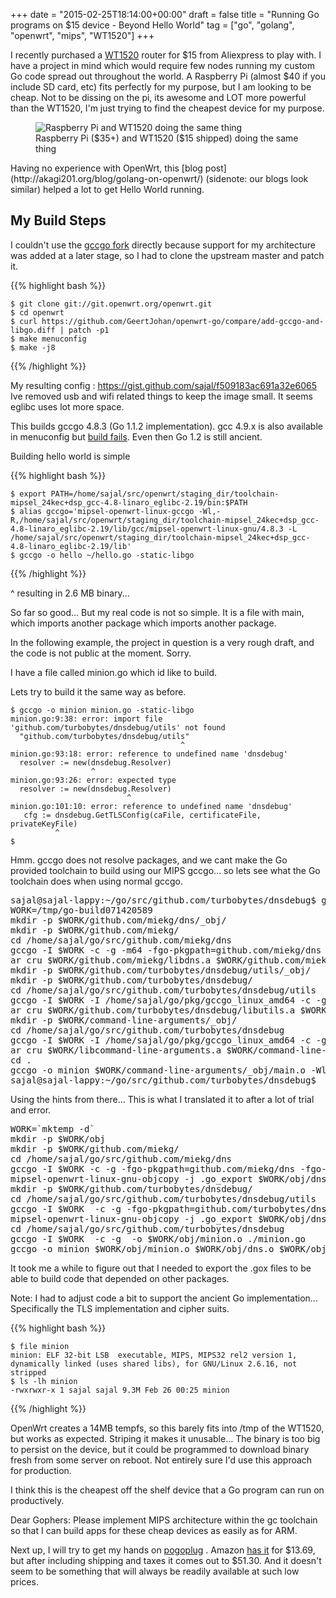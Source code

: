 +++
date = "2015-02-25T18:14:00+00:00"
draft = false
title = "Running Go programs on $15 device - Beyond Hello World"
tag = ["go", "golang", "openwrt", "mips", "WT1520"]
+++

I recently purchased a [WT1520](http://wiki.openwrt.org/toh/nexx/wt1520) router for $15 from Aliexpress to play with. I have a project in mind which would require few nodes running my custom Go code spread out throughout the world. A Raspberry Pi (almost $40 if you include SD card, etc) fits perfectly for my purpose, but I am looking to be cheap. Not to be dissing on the pi, its awesome and LOT more powerful than the WT1520, I'm just trying to find the cheapest device for my purpose.
<figure>
	<img src="/images/wt1520-raspi.jpg" alt="Raspberry Pi and WT1520 doing the same thing" title="Raspberry Pi and WT1520 doing the same thing" \>
	<figcaption>Raspberry Pi ($35+) and WT1520 ($15 shipped) doing the same thing</figcaption>
</figure>
Having no experience with OpenWrt, this [blog post](http://akagi201.org/blog/golang-on-openwrt/) (sidenote: our blogs look similar) helped a lot to get Hello World running.

My Build Steps
--------------

I couldn't use the [gccgo fork](https://github.com/GeertJohan/openwrt-go) directly because support for my architecture was added at a later stage, so I had to clone the upstream master and patch it.

{{% highlight bash %}}
```
$ git clone git://git.openwrt.org/openwrt.git
$ cd openwrt
$ curl https://github.com/GeertJohan/openwrt-go/compare/add-gccgo-and-libgo.diff | patch -p1
$ make menuconfig
$ make -j8
```
{{% /highlight %}}

My resulting config : https://gist.github.com/sajal/f509183ac691a32e6065
Ive removed usb and wifi related things to keep the image small. It seems eglibc uses lot more space.

This builds gccgo 4.8.3 (Go 1.1.2 implementation). gcc 4.9.x is also available in menuconfig but [build fails](https://dev.openwrt.org/ticket/18611). Even then Go 1.2 is still ancient.

Building hello world is simple

{{% highlight bash %}}
```
$ export PATH=/home/sajal/src/openwrt/staging_dir/toolchain-mipsel_24kec+dsp_gcc-4.8-linaro_eglibc-2.19/bin:$PATH
$ alias gccgo='mipsel-openwrt-linux-gccgo -Wl,-R,/home/sajal/src/openwrt/staging_dir/toolchain-mipsel_24kec+dsp_gcc-4.8-linaro_eglibc-2.19/lib/gcc/mipsel-openwrt-linux-gnu/4.8.3 -L /home/sajal/src/openwrt/staging_dir/toolchain-mipsel_24kec+dsp_gcc-4.8-linaro_eglibc-2.19/lib'
$ gccgo -o hello ~/hello.go -static-libgo
```
{{% /highlight %}}

^ resulting in 2.6 MB binary...

So far so good... But my real code is not so simple. It is a file with main, which imports another package which imports another package.

In the following example, the project in question is a very rough draft, and the code is not public at the moment. Sorry.

I have a file called minion.go which id like to build.

Lets try to build it the same way as before.

```
$ gccgo -o minion minion.go -static-libgo
minion.go:9:38: error: import file 'github.com/turbobytes/dnsdebug/utils' not found
  "github.com/turbobytes/dnsdebug/utils"
                                      ^
minion.go:93:18: error: reference to undefined name 'dnsdebug'
  resolver := new(dnsdebug.Resolver)
                  ^
minion.go:93:26: error: expected type
  resolver := new(dnsdebug.Resolver)
                          ^
minion.go:101:10: error: reference to undefined name 'dnsdebug'
   cfg := dnsdebug.GetTLSConfig(caFile, certificateFile, privateKeyFile)
          ^
$ 
```

Hmm. gccgo does not resolve packages, and we cant make the Go provided toolchain to build using our MIPS gccgo... so lets see what the Go toolchain does when using normal gccgo.

<pre style="overflow-x:scroll;overflow-wrap: normal;white-space: pre;">
sajal@sajal-lappy:~/go/src/github.com/turbobytes/dnsdebug$ go build -x -compiler=gccgo minion.go 
WORK=/tmp/go-build071420589
mkdir -p $WORK/github.com/miekg/dns/_obj/
mkdir -p $WORK/github.com/miekg/
cd /home/sajal/go/src/github.com/miekg/dns
gccgo -I $WORK -c -g -m64 -fgo-pkgpath=github.com/miekg/dns -fgo-relative-import-path=_/home/sajal/go/src/github.com/miekg/dns -o $WORK/github.com/miekg/dns/_obj/dns.o ./client.go ./clientconfig.go ./defaults.go ./dns.go ./dnssec.go ./edns.go ./format.go ./keygen.go ./kscan.go ./labels.go ./msg.go ./nsecx.go ./privaterr.go ./rawmsg.go ./scanner.go ./server.go ./sig0.go ./singleinflight.go ./tlsa.go ./tsig.go ./types.go ./udp.go ./udp_linux.go ./update.go ./xfr.go ./zgenerate.go ./zscan.go ./zscan_rr.go
ar cru $WORK/github.com/miekg/libdns.a $WORK/github.com/miekg/dns/_obj/dns.o
mkdir -p $WORK/github.com/turbobytes/dnsdebug/utils/_obj/
mkdir -p $WORK/github.com/turbobytes/dnsdebug/
cd /home/sajal/go/src/github.com/turbobytes/dnsdebug/utils
gccgo -I $WORK -I /home/sajal/go/pkg/gccgo_linux_amd64 -c -g -m64 -fgo-pkgpath=github.com/turbobytes/dnsdebug/utils -fgo-relative-import-path=_/home/sajal/go/src/github.com/turbobytes/dnsdebug/utils -o $WORK/github.com/turbobytes/dnsdebug/utils/_obj/dnsdebug.o ./rpc.go ./tls.go
ar cru $WORK/github.com/turbobytes/dnsdebug/libutils.a $WORK/github.com/turbobytes/dnsdebug/utils/_obj/dnsdebug.o
mkdir -p $WORK/command-line-arguments/_obj/
cd /home/sajal/go/src/github.com/turbobytes/dnsdebug
gccgo -I $WORK -I /home/sajal/go/pkg/gccgo_linux_amd64 -c -g -m64 -fgo-relative-import-path=_/home/sajal/go/src/github.com/turbobytes/dnsdebug -o $WORK/command-line-arguments/_obj/main.o ./minion.go
ar cru $WORK/libcommand-line-arguments.a $WORK/command-line-arguments/_obj/main.o
cd .
gccgo -o minion $WORK/command-line-arguments/_obj/main.o -Wl,-( -m64 $WORK/github.com/turbobytes/dnsdebug/libutils.a $WORK/github.com/miekg/libdns.a -lpthread -Wl,-E -Wl,-)
sajal@sajal-lappy:~/go/src/github.com/turbobytes/dnsdebug$
</pre>

Using the hints from there... This is what I translated it to after a lot of trial and error.

<pre style="overflow-x:scroll;overflow-wrap: normal;white-space: pre;">
WORK=`mktemp -d`
mkdir -p $WORK/obj
mkdir -p $WORK/github.com/miekg/
cd /home/sajal/go/src/github.com/miekg/dns
gccgo -I $WORK -c -g -fgo-pkgpath=github.com/miekg/dns -fgo-relative-import-path=_/home/sajal/go/src/github.com/miekg/dns -o $WORK/obj/dns.o ./client.go ./clientconfig.go ./defaults.go ./dns.go ./dnssec.go ./edns.go ./format.go ./keygen.go ./kscan.go ./labels.go ./msg.go ./nsecx.go ./privaterr.go ./rawmsg.go ./scanner.go ./server.go ./singleinflight.go ./tlsa.go ./tsig.go ./types.go ./udp.go ./udp_linux.go ./update.go ./xfr.go ./zgenerate.go ./zscan.go ./zscan_rr.go
mipsel-openwrt-linux-gnu-objcopy -j .go_export $WORK/obj/dns.o $WORK/github.com/miekg/dns.gox
mkdir -p $WORK/github.com/turbobytes/dnsdebug/
cd /home/sajal/go/src/github.com/turbobytes/dnsdebug/utils
gccgo -I $WORK  -c -g -fgo-pkgpath=github.com/turbobytes/dnsdebug/utils -fgo-relative-import-path=_/home/sajal/go/src/github.com/turbobytes/dnsdebug/utils -o $WORK/obj/dnsdebug.o ./rpc.go ./tls.go
mipsel-openwrt-linux-gnu-objcopy -j .go_export $WORK/obj/dnsdebug.o $WORK/github.com/turbobytes/dnsdebug/utils.gox
cd /home/sajal/go/src/github.com/turbobytes/dnsdebug
gccgo -I $WORK  -c -g  -o $WORK/obj/minion.o ./minion.go
gccgo -o minion $WORK/obj/minion.o $WORK/obj/dns.o $WORK/obj/dnsdebug.o -static-libgo
</pre>

It took me a while to figure out that I needed to export the .gox files to be able to build code that depended on other packages.

Note: I had to adjust code a bit to support the ancient Go implementation... Specifically the TLS implementation and cipher suits.

{{% highlight bash %}}
```
$ file minion
minion: ELF 32-bit LSB  executable, MIPS, MIPS32 rel2 version 1, dynamically linked (uses shared libs), for GNU/Linux 2.6.16, not stripped
$ ls -lh minion
-rwxrwxr-x 1 sajal sajal 9.3M Feb 26 00:25 minion
```
{{% /highlight %}}

OpenWrt creates a 14MB tempfs, so this barely fits into /tmp of the WT1520, but works as expected. Striping it makes it unusable... The binary is too big to persist on the device, but it could be programmed to download binary fresh from some server on reboot. Not entirely sure I'd use this approach for production.

I think this is the cheapest off the shelf device that a Go program can run on productively.

Dear Gophers: Please implement MIPS architecture within the gc toolchain so that I can build apps for these cheap devices as easily as for ARM.

Next up, I will try to get my hands on [pogoplug](http://wiki.openwrt.org/toh/cloudengines/pogo-v4) . Amazon [has it](http://www.amazon.com/Pogoplug-Backup-and-Sharing-Device/dp/B005GM1Q1O/ref=sr_1_1?ie=UTF8&qid=1424886725&sr=8-1&keywords=pogoplug+mobile) for $13.69, but after including shipping and taxes it comes out to $51.30. And it doesn't seem to be something that will always be readily available at such low prices.